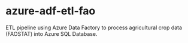 # azure-adf-etl-fao
ETL pipeline using Azure Data Factory to process agricultural crop data (FAOSTAT) into Azure SQL Database.
